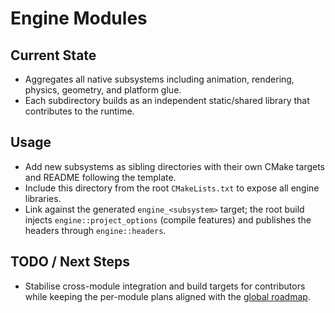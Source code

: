 # Engine Modules

## Current State

- Aggregates all native subsystems including animation, rendering, physics, geometry, and platform glue.
- Each subdirectory builds as an independent static/shared library that contributes to the runtime.

## Usage

- Add new subsystems as sibling directories with their own CMake targets and README following the template.
- Include this directory from the root `CMakeLists.txt` to expose all engine libraries.
- Link against the generated `engine_<subsystem>` target; the root build injects `engine::project_options` (compile features) and publishes the headers through `engine::headers`.

## TODO / Next Steps

- Stabilise cross-module integration and build targets for contributors while keeping the
  per-module plans aligned with the [global roadmap](../docs/global_roadmap.md).
